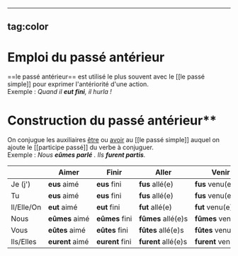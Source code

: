 
---
tag:color
---
# Emploi du passé antérieur
==le passé antérieur== est utilisé le plus souvent avec le [[le passé simple]] pour exprimer l'antériorité d'une action.  
Exemple : _Quand il **eut fini**, il hurla !_

# Construction du passé antérieur**  
On conjugue les auxiliaires [être](https://la-conjugaison.nouvelobs.com/du/verbe/etre.php) ou [avoir](https://la-conjugaison.nouvelobs.com/du/verbe/avoir.php) au [[le passé simple]] auquel on ajoute le [[participe passé]] du verbe à conjuguer.  
Exemple : _Nous **eûmes parlé** . Ils **furent partis**._


|​|​Aimer|Finir​|Aller​|Venir ​|
|---|---|---|---|---|
|Je (j')|**eus** aimé|**eus** fini​|**fus** allé(e)|**fus** venu(e)|
|​Tu|**​eus** aimé|**eus** fini|**fus** allé(e)|**fus** venu(e)|
|​Il/Elle/On|**eut** aimé​|​**eut** fini|**​fut** allé(e)|**​fut** venu(e)|
|Nous​|**eûmes** aimé|**eûmes** fini​​|**fûmes** allé(e)s​|**fûmes** venu(e)s​|
|​Vous|**​eûtes** aimé|​**​eûtes** fini|**fûtes** allé(e)s​|**fûtes** venu(e)s​|
|​Ils/Elles|**eurent** aimé​|​**eurent** fini|**furent** allé(e)s​|**furent** venu(e)s​|